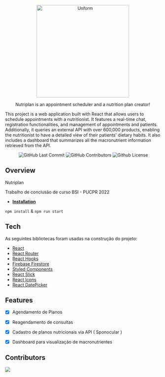 <p align="center">
  <a href="https://unform.dev">
    <img src="https://i.imgur.com/75ajDiY.png" height="auto" width="300" alt="Unform" />
  </a>
</p>



<p align="center">Nutriplan is an appointment scheduler and a nutrition plan creator! </p>



This project is a web application built with React that allows users to schedule appointments with a nutritionist. It features a real-time chat, registration functionalities, and management of appointments and patients. Additionally, it queries an external API with over 600,000 products, enabling the nutritionist to have a detailed view of their patients' dietary habits. It also includes a dashboard that summarizes all the macronutrient information retrieved from the API.

<div align="center">
  <img alt "React Project" src="https://badges.aleen42.com/src/react.svg"/>
  <img alt="GitHub Last Commit" src="https://img.shields.io/github/last-commit/jose-balbinotti/nutriplan" />
  <img alt="GitHub Contributors" src="https://img.shields.io/github/contributors/jose-balbinotti/nutriplan" />
  <img alt="Github License" src="https://img.shields.io/github/license/jose-balbinotti/nutriplan" />
</div>

## Overview

Nutriplan 

Trabalho de conclusão de curso BSI - PUCPR 2022

- **[Installation]()**

```npm install``` & ```npm run start```

## Tech

As seguintes bibliotecas foram usadas na construção do projeto:

- [React](https://pt-br.reactjs.org/)
- [React Router](https://reactrouter.com/)
- [React Hooks](https://pt-br.reactjs.org/docs/hooks-intro.html)
- [Firebase Firestore](https://console.firebase.google.com/)
- [Styled Components](https://styled-components.com/)
- [React Slick](https://react-slick.neostack.com/)
- [React Icons](https://react-icons.github.io/react-icons/)
- [React DatePicker](https://reactdatepicker.com/)


## Features

- [x] Agendamento de Planos
- [x] Reagendamento de consultas
- [x] Cadastro de planos nutricionais via API ( Sponocular )
- [x] Dashboard para visualização de macronutrientes

 
## Contributors

<a href="https://github.com/jose-balbinotti/nutriplan/graphs/contributors">
  <img src="https://contrib.rocks/image?repo=jose-balbinotti/nutriplan" />
</a>

